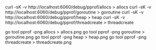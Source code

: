 curl -sK -v http://localhost:6060/debug/pprof/allocs > allocs
curl -sK -v http://localhost:6060/debug/pprof/goroutine > goroutine
curl -sK -v http://localhost:6060/debug/pprof/heap > heap
curl -sK -v http://localhost:6060/debug/pprof/threadcreate > threadcreate

go tool pprof -png allocs > allocs.png
go tool pprof -png goroutine > goroutine.png
go tool pprof -png heap > heap.png
go tool pprof -png threadcreate > threadcreate.png
